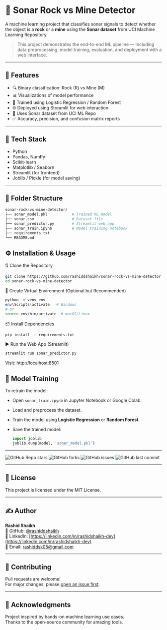 # 🌊 Sonar Rock vs Mine Detector

A machine learning project that classifies sonar signals to detect whether the object is a **rock** or a **mine** using the **Sonar dataset** from UCI Machine Learning Repository.

> This project demonstrates the end-to-end ML pipeline — including data preprocessing, model training, evaluation, and deployment with a web interface.

---

## 🚀 Features

- 🔍 Binary classification: Rock (R) vs Mine (M)
- 📊 Visualizations of model performance
- 🧠 Trained using Logistic Regression / Random Forest
- 🌐 Deployed using Streamlit for web interaction
- 📁 Uses Sonar dataset from UCI ML Repo
- ✅ Accuracy, precision, and confusion matrix reports

---

## 🧰 Tech Stack

- Python
- Pandas, NumPy
- Scikit-learn
- Matplotlib / Seaborn
- Streamlit (for frontend)
- Joblib / Pickle (for model saving)

---

## 📁 Folder Structure

```bash
sonar-rock-vs-mine-detector/
├── sonar_model.pkl           # Trained ML model
├── sonar.csv                 # Dataset file
├── sonar_predictor.py        # Streamlit web app
├── sonar_train.ipynb         # Model training notebook
├── requirements.txt
└── README.md
```

## ⚙️ Installation & Usage
🔃 Clone the Repository
```bash
git clone https://github.com/rashiddshaikh/sonar-rock-vs-mine-detector.git
cd sonar-rock-vs-mine-detector
```
🐍 Create Virtual Environment (Optional but Recommended)
```bash
python -m venv env
env\Scripts\activate   # Windows
# or
source env/bin/activate  # macOS/Linux
```
📦 Install Dependencies
```bash
pip install -r requirements.txt
```
▶️ Run the Web App (Streamlit)
```bash
streamlit run sonar_predictor.py
```
Visit: http://localhost:8501


## 🧠 Model Training

To retrain the model:

- Open `sonar_train.ipynb` in Jupyter Notebook or Google Colab.

- Load and preprocess the dataset.

- Train the model using **Logistic Regression** or **Random Forest**.

- Save the trained model:

  ```python
  import joblib
  joblib.dump(model, 'sonar_model.pkl')
  ```
  
---

![GitHub Repo stars](https://img.shields.io/github/stars/rashiddshaikh/sonar-rock-vs-mine-detector)
![GitHub forks](https://img.shields.io/github/forks/rashiddshaikh/sonar-rock-vs-mine-detector)
![GitHub issues](https://img.shields.io/github/issues/rashiddshaikh/sonar-rock-vs-mine-detector)
![GitHub last commit](https://img.shields.io/github/last-commit/rashiddshaikh/sonar-rock-vs-mine-detector)

---

## 📄 License  
This project is licensed under the MIT License.

---

## ✍️ Author  
**Rashid Shaikh**  
🔗 GitHub: [@rashiddshaikh](https://github.com/rashiddshaikh)  
🔗 LinkedIn: [https://linkedin.com/in/rashidshaikh-dev](https://linkedin.com/in/rashidshaikh-dev)  
📧 Email: [rashiddsk05@gmail.com](mailto:rashiddsk05@gmail.com)

---

## 🌟 Contributing  
Pull requests are welcome!  
For major changes, please [open an issue first](https://github.com/rashiddshaikh/sonar-rock-vs-mine-detector/issues).

---

## 🙏 Acknowledgments  
Project inspired by hands-on machine learning use cases.  
Thanks to the open-source community for amazing tools.

